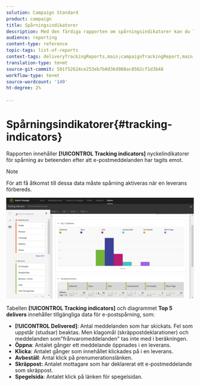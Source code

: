 ```yaml
---
solution: Campaign Standard
product: campaign
title: Spårningsindikatorer
description: Med den färdiga rapporten om spårningsindikatorer kan du lära dig mer om hur kunderna beter sig när de får e-postmeddelanden.
audience: reporting
content-type: reference
topic-tags: list-of-reports
context-tags: deliveryTrackingReports,main;campaignTrackingReport,main;programTrackingReport,main
translation-type: tm+mt
source-git-commit: 501f52624ce253eb7b0d36d908ac8502cf1d3b48
workflow-type: tm+mt
source-wordcount: '149'
ht-degree: 2%

---
```



# Spårningsindikatorer{#tracking-indicators}

Rapporten innehåller **[!UICONTROL Tracking indicators]** nyckelindikatorer för spårning av beteenden efter att e-postmeddelanden har tagits emot.

>[!NOTE]
>
>För att få åtkomst till dessa data måste spårning aktiveras när en leverans förbereds.

![](assets/delivery_reports_2.png)

Tabellen **[!UICONTROL Tracking indicators]** och diagrammet **Top 5 delivers** innehåller tillgängliga data för e-postspårning, som:

* **[!UICONTROL Delivered]**: Antal meddelanden som har skickats. Fel som uppstår (studsar) beaktas. Men klagomål (skräppostdeklarationer) och meddelanden som&quot;frånvaromeddelanden&quot; tas inte med i beräkningen.
* **Öppna**: Antalet gånger ett meddelande öppnades i en leverans.
* **Klicka**: Antalet gånger som innehållet klickades på i en leverans.
* **Avbeställ**: Antal klick på prenumerationslänken.
* **Skräppost:** Antalet mottagare som har deklarerat ett e-postmeddelande som skräppost.
* **Spegelsida**: Antalet klick på länken för spegelsidan.

